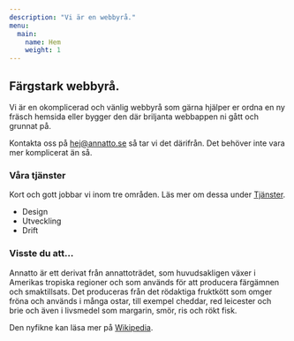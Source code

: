 ```yaml
---
description: "Vi är en webbyrå."
menu:
  main:
    name: Hem
    weight: 1
---
```


## Färgstark webbyrå.

Vi är en okomplicerad och vänlig webbyrå som gärna hjälper er ordna en ny fräsch hemsida eller bygger den där briljanta webbappen ni gått och grunnat på.

Kontakta oss på hej@annatto.se så tar vi det därifrån. Det behöver inte vara mer komplicerat än så.

### Våra tjänster

Kort och gott jobbar vi inom tre områden. Läs mer om dessa under [Tjänster](/services/).

- Design
- Utveckling
- Drift

### Visste du att...

Annatto är ett derivat från annattoträdet, som huvudsakligen växer i Amerikas tropiska regioner och som används för att producera färgämnen och smaktillsats. Det produceras från det rödaktiga fruktkött som omger fröna och används i många ostar, till exempel cheddar, red leicester och brie och även i livsmedel som margarin, smör, ris och rökt fisk.

Den nyfikne kan läsa mer på [Wikipedia](https://sv.wikipedia.org/wiki/Annatto).
